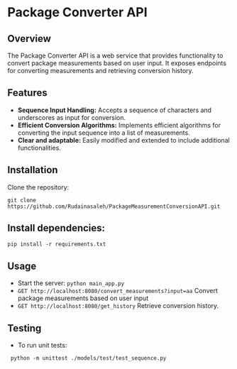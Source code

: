 # Package Converter API
## Overview
The Package Converter API is a web service that
provides functionality to convert package measurements
based on user input. It exposes endpoints for converting
measurements and retrieving conversion history.

## Features
- **Sequence Input Handling:** Accepts a sequence of characters and underscores as input for conversion.
- **Efficient Conversion Algorithms:** Implements efficient algorithms for converting the input sequence into a list of measurements.
- **Clear and adaptable:** Easily modified and extended to include additional functionalities.

## Installation
Clone the repository:
```
git clone https://github.com/Rudainasaleh/PackageMeasurementConversionAPI.git
```

## Install dependencies:
```
pip install -r requirements.txt
```

## Usage
- Start the server:
```python main_app.py```
- ```GET http://localhost:8080/convert_measurements?input=aa``` Convert package measurements based on user input
- ```GET http://localhost:8080/get_history``` Retrieve conversion history.

## Testing

- To run unit tests:

``` python -m unittest ./models/test/test_sequence.py```